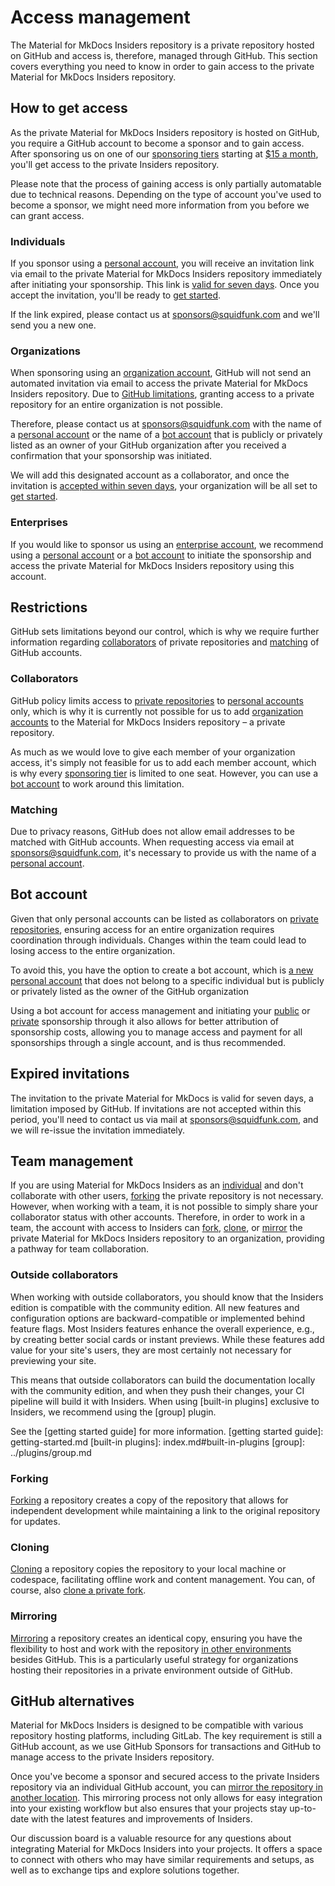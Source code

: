 # Access management

The Material for MkDocs Insiders repository is a private repository hosted on
GitHub and access is, therefore, managed through GitHub. This section covers
everything you need to know in order to gain access to the private Material for
MkDocs Insiders repository.

## How to get access

As the private Material for MkDocs Insiders repository is hosted on GitHub, you
require a GitHub account to become a sponsor and to gain access. After
sponsoring us on one of our [sponsoring tiers] starting at [$15 a month],
you'll get access to the private Insiders repository.

Please note that the process of gaining access is only partially automatable due
to technical reasons. Depending on the type of account you've used to become a
sponsor, we might need more information from you before we can grant access.

  [$15 a month]: https://github.com/sponsors/squidfunk/sponsorships?tier_id=210638
  [sponsoring tiers]: sponsoring-tiers.md

### Individuals

If you sponsor using a [personal account], you will receive an invitation link
via email to the private Material for MkDocs Insiders repository immediately
after initiating your sponsorship. This link is [valid for seven days]. Once you
accept the invitation, you'll be ready to [get started].

If the link expired, please contact us at sponsors@squidfunk.com and we'll
send you a new one.

  [personal account]: https://docs.github.com/en/get-started/learning-about-github/types-of-github-accounts#personal-accounts
  [valid for seven days]: #expired-invitations
  [get started]: getting-started.md

### Organizations

When sponsoring using an [organization account], GitHub will not send an
automated invitation via email to access the private Material for MkDocs Insiders
repository. Due to [GitHub limitations], granting access to a private repository
for an entire organization is not possible.

Therefore, please contact us at sponsors@squidfunk.com with the name of a
[personal account] or the name of a [bot account] that is publicly or privately
listed as an owner of your GitHub organization after you received a confirmation
that your sponsorship was initiated.

We will add this designated account as a collaborator, and once the invitation
is [accepted within seven days], your organization will be all set to [get
started].

  [organization account]: https://docs.github.com/en/get-started/learning-about-github/types-of-github-accounts#organization-accounts
  [GitHub limitations]: #collaborators
  [bot account]: #bot-account
  [accepted within seven days]: #expired-invitations

### Enterprises

If you would like to sponsor us using an [enterprise account], we recommend
using a [personal account] or a [bot account] to initiate the sponsorship and
access the private Material for MkDocs Insiders repository using this account.

  [enterprise account]: https://docs.github.com/en/get-started/learning-about-github/types-of-github-accounts#enterprise-accounts

## Restrictions

GitHub sets limitations beyond our control, which is why we require further
information regarding [collaborators] of private repositories and [matching] of
GitHub accounts.

  [collaborators]: #collaborators
  [matching]: #matching

### Collaborators

GitHub policy limits access to [private repositories] to [personal accounts]
only, which is why it is currently not possible for us to add [organization
accounts] to the Material for MkDocs Insiders repository – a private
repository.

As much as we would love to give each member of your organization access, it's
simply not feasible for us to add each member account, which is why every
[sponsoring tier] is limited to one seat. However, you can use a [bot account]
to work around this limitation.

  [private repositories]: https://docs.github.com/en/account-and-profile/setting-up-and-managing-your-personal-account-on-github/managing-access-to-your-personal-repositories/inviting-collaborators-to-a-personal-repository
  [personal accounts]: https://docs.github.com/en/get-started/learning-about-github/types-of-github-accounts#personal-accounts
  [organization accounts]: https://docs.github.com/en/get-started/learning-about-github/types-of-github-accounts#organization-accounts
  [sponsoring tier]: sponsoring-tiers.md
  [team management]: #team-management

### Matching

Due to privacy reasons, GitHub does not allow email addresses to be matched with
GitHub accounts. When requesting access via email at sponsors@squidfunk.com,
it's necessary to provide us with the name of a [personal account].

## Bot account

Given that only personal accounts can be listed as collaborators on
[private repositories], ensuring access for an entire organization requires
coordination through individuals. Changes within the team could lead to losing
access to the entire organization.

To avoid this, you have the option to create a bot account, which is
[a new personal account] that does not belong to a specific individual but is
publicly or privately listed as the owner of the GitHub organization

Using a bot account for access management and initiating your [public] or
[private] sponsorship through it also allows for better attribution of
sponsorship costs, allowing you to manage access and payment for all
sponsorships through a single account, and is thus recommended.

  [a new personal account]: https://docs.github.com/en/get-started/start-your-journey/creating-an-account-on-github
  [public]: privacy.md/#public-sponsors
  [private]: privacy.md/#private-sponsors

## Expired invitations

The invitation to the private Material for MkDocs is valid for seven days, a
limitation imposed by GitHub. If invitations are not accepted within this
period, you'll need to contact us via mail at sponsors@squidfunk.com, and we
will re-issue the invitation immediately.

## Team management

If you are using Material for MkDocs Insiders as an [individual] and don't
collaborate with other users, [forking] the private repository is not necessary.
However, when working with a team, it is not possible to simply share your
collaborator status with other accounts. Therefore, in order to work in a team,
the account with access to Insiders can [fork], [clone], or [mirror] the private
Material for MkDocs Insiders repository to an organization, providing a pathway
for team collaboration.

  [fork]: #forking
  [clone]: #cloning
  [mirror]: #mirroring
  [individual]: #individuals

### Outside collaborators

When working with outside collaborators, you should know that the Insiders
edition is compatible with the community edition. All new features and
configuration options are backward-compatible or implemented behind feature
flags. Most Insiders features enhance the overall experience, e.g., by creating
better social cards or instant previews. While these features add value for your
site's users, they are most certainly not necessary for previewing your site.

This means that outside collaborators can build the documentation locally with
the community edition, and when they push their changes, your CI pipeline will
build it with Insiders. When using [built-in plugins] exclusive to Insiders, we
recommend using the [group] plugin.

See the [getting started guide] for more information.
  [getting started guide]: getting-started.md
  [built-in plugins]: index.md#built-in-plugins
  [group]: ../plugins/group.md

### Forking

[Forking] a repository creates a copy of the repository that allows for
independent development while maintaining a link to the original repository
for updates.

  [forking]: https://docs.github.com/en/get-started/quickstart/fork-a-repo

### Cloning

[Cloning] a repository copies the repository to your local machine or codespace,
facilitating offline work and content management. You can, of course, also
[clone a private fork].

  [cloning]: https://docs.github.com/en/repositories/creating-and-managing-repositories/cloning-a-repository
  [clone a private fork]: https://docs.github.com/en/pull-requests/collaborating-with-pull-requests/working-with-forks/fork-a-repo#cloning-your-forked-repository

### Mirroring

[Mirroring] a repository creates an identical copy, ensuring you have the
flexibility to host and work with the repository [in other environments] besides
GitHub. This is a particularly useful strategy for organizations hosting their
repositories in a private environment outside of GitHub.

  [mirroring]: https://docs.github.com/en/repositories/creating-and-managing-repositories/duplicating-a-repository
  [in other environments]: #github-alternatives

## GitHub alternatives

Material for MkDocs Insiders is designed to be compatible with various
repository hosting platforms, including GitLab. The key requirement is still a
GitHub account, as we use GitHub Sponsors for transactions and GitHub to manage access to the private Insiders repository.

Once you've become a sponsor and secured access to the private Insiders
repository via an individual GitHub account, you can [mirror the repository in
another location]. This mirroring process not only allows for easy integration
into your existing workflow but also ensures that your projects stay up-to-date
with the latest features and improvements of Insiders.

Our discussion board is a valuable resource for any questions about integrating
Material for MkDocs Insiders into your projects. It offers a space to connect
with others who may have similar requirements and setups, as well as to
exchange tips and explore solutions together.

  [mirror the repository in another location]: https://docs.github.com/en/repositories/creating-and-managing-repositories/duplicating-a-repository#mirroring-a-repository-in-another-location
  [discussion board]: https://github.com/squidfunk/mkdocs-material/discussions
